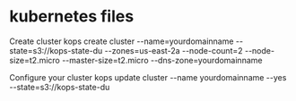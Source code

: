# kubernetes files


Create cluster
kops create cluster --name=yourdomainname --state=s3://kops-state-du --zones=us-east-2a --node-count=2 --node-size=t2.micro --master-size=t2.micro --dns-zone=yourdomainname

Configure your cluster
kops update cluster --name yourdomainname --yes --state=s3://kops-state-du
